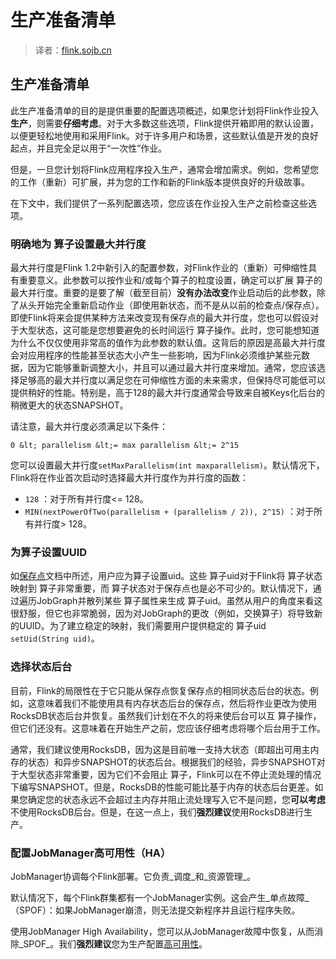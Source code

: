 

# 生产准备清单

> 译者：[flink.sojb.cn](https://flink.sojb.cn/)


## 生产准备清单

此生产准备清单的目的是提供重要的配置选项概述，如果您计划将Flink作业投入**生产**，则需要**仔细考虑**。对于大多数这些选项，Flink提供开箱即用的默认设置，以便更轻松地使用和采用Flink。对于许多用户和场景，这些默认值是开发的良好起点，并且完全足以用于“一次性”作业。

但是，一旦您计划将Flink应用程序投入生产，通常会增加需求。例如，您希望您的工作（重新）可扩展，并为您的工作和新的Flink版本提供良好的升级故事。

在下文中，我们提供了一系列配置选项，您应该在作业投入生产之前检查这些选项。

### 明确地为 算子设置最大并行度

最大并行度是Flink 1.2中新引入的配置参数，对Flink作业的（重新）可伸缩性具有重要意义。此参数可以按作业和/或每个算子的粒度设置，确定可以扩展 算子的最大并行度。重要的是要了解（截至目前）**没有办法改变**作业启动后的此参数，除了从头开始完全重新启动作业（即使用新状态，而不是从以前的检查点/保存点）。即使Flink将来会提供某种方法来改变现有保存点的最大并行度，您也可以假设对于大型状态，这可能是您想要避免的长时间运行 算子操作。此时，您可能想知道为什么不仅仅使用非常高的值作为此参数的默认值。这背后的原因是高最大并行度会对应用程序的性能甚至状态大小产生一些影响，因为Flink必须维护某些元数据，因为它能够重新调整大小，并且可以通过最大并行度来增加。通常，您应该选择足够高的最大并行度以满足您在可伸缩性方面的未来需求，但保持尽可能低可以提供稍好的性能。特别是，高于128的最大并行度通常会导致来自被Keys化后台的稍微更大的状态SNAPSHOT。

请注意，最大并行度必须满足以下条件：

`0 &lt; parallelism &lt;= max parallelism &lt;= 2^15`

您可以设置最大并行度`setMaxParallelism(int maxparallelism)`。默认情况下，Flink将在作业首次启动时选择最大并行度作为并行度的函数：

*   `128` ：对于所有并行度&lt;= 128。
*   `MIN(nextPowerOfTwo(parallelism + (parallelism / 2)), 2^15)` ：对于所有并行度&gt; 128。

### 为算子设置UUID

如[保存点](https://flink.sojb.cn/ops/state/savepoints.html)文档中所述，用户应为算子设置uid。这些 算子uid对于Flink将 算子状态映射到 算子非常重要，而 算子状态对于保存点也是必不可少的。默认情况下，通过遍历JobGraph并散列某些 算子属性来生成 算子uid。虽然从用户的角度来看这很舒服，但它也非常脆弱，因为对JobGraph的更改（例如，交换算子）将导致新的UUID。为了建立稳定的映射，我们需要用户提供稳定的 算子uid `setUid(String uid)`。

### 选择状态后台

目前，Flink的局限性在于它只能从保存点恢复保存点的相同状态后台的状态。例如，这意味着我们不能使用具有内存状态后台的保存点，然后将作业更改为使用RocksDB状态后台并恢复。虽然我们计划在不久的将来使后台可以互 算子操作，但它们还没有。这意味着在开始生产之前，您应该仔细考虑将哪个后台用于工作。

通常，我们建议使用RocksDB，因为这是目前唯一支持大状态（即超出可用主内存的状态）和异步SNAPSHOT的状态后台。根据我们的经验，异步SNAPSHOT对于大型状态非常重要，因为它们不会阻止 算子，Flink可以在不停止流处理的情况下编写SNAPSHOT。但是，RocksDB的性能可能比基于内存的状态后台更差。如果您确定您的状态永远不会超过主内存并阻止流处理写入它不是问题，您**可以考虑**不使用RocksDB后台。但是，在这一点上，我们**强烈建议**使用RocksDB进行生产。

### 配置JobManager高可用性（HA）

JobManager协调每个Flink部署。它负责_调度_和_资源管理_。

默认情况下，每个Flink群集都有一个JobManager实例。这会产生_单点故障_（SPOF）：如果JobManager崩溃，则无法提交新程序并且运行程序失败。

使用JobManager High Availability，您可以从JobManager故障中恢复，从而消除_SPOF_。我们**强烈建议**您为生产配置[高可用性](https://flink.sojb.cn/ops/jobmanager_high_availability.html)。

